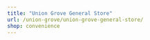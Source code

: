 ```yaml
---
title: "Union Grove General Store"
url: /union-grove/union-grove-general-store/
shop: convenience
---
```

